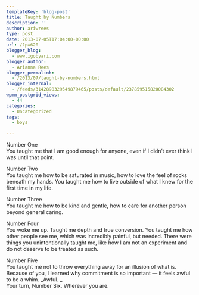 ```yaml
---
templateKey: 'blog-post'
title: Taught by Numbers
description: ''
author: ariwrees
type: post
date: 2013-07-05T17:04:00+00:00
url: /?p=620
blogger_blog:
  - www.igobyari.com
blogger_author:
  - Arianna Rees
blogger_permalink:
  - /2013/07/taught-by-numbers.html
blogger_internal:
  - /feeds/3142898329549879465/posts/default/237859515820084302
wpmm_postgrid_views:
  - 44
categories:
  - Uncategorized
tags:
  - boys

---
```

Number One  
You taught me that I am good enough for anyone, even if I didn’t ever think I was until that point.

Number Two  
You taught me how to be saturated in music, how to love the feel of rocks beneath my hands. You taught me how to live outside of what I knew for the first time in my life.

Number Three  
You taught me how to be kind and gentle, how to care for another person beyond general caring.

Number Four  
You woke me up. Taught me depth and true conversion. You taught me how other people see me, which was incredibly painful, but needed. There were things you unintentionally taught me, like how I am not an experiment and do not deserve to be treated as such.

Number Five  
You taught me not to throw everything away for an illusion of what is. Because of you, I learned why commitment is so important — it feels awful to be a whim. _Awful. _  
Your turn, Number Six. Wherever you are.